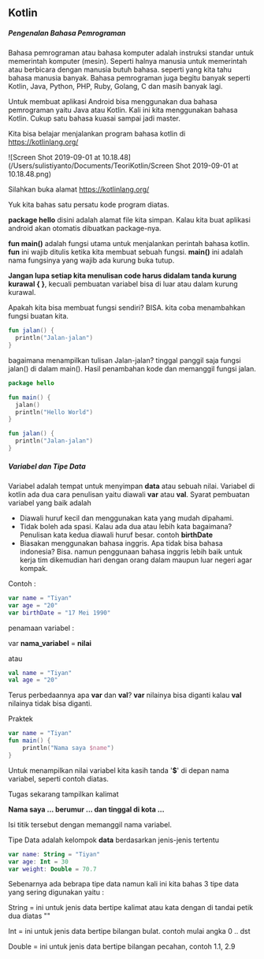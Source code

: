 ## Kotlin

##### Pengenalan Bahasa Pemrograman

Bahasa pemrograman atau bahasa komputer adalah  instruksi standar untuk memerintah komputer (mesin). Seperti halnya manusia untuk memerintah atau berbicara dengan manusia butuh bahasa. seperti yang kita tahu bahasa manusia banyak. Bahasa pemrograman juga begitu banyak seperti Kotlin, Java, Python, PHP, Ruby, Golang, C dan masih banyak lagi.

Untuk membuat aplikasi Android bisa menggunakan dua bahasa pemrograman yaitu Java atau Kotlin. Kali ini kita menggunakan bahasa Kotlin. Cukup satu bahasa kuasai sampai jadi master.

Kita bisa belajar menjalankan program bahasa kotlin di https://kotlinlang.org/

![Screen Shot 2019-09-01 at 10.18.48](/Users/sulistiyanto/Documents/TeoriKotlin/Screen Shot 2019-09-01 at 10.18.48.png)

Silahkan buka alamat  https://kotlinlang.org/

Yuk kita bahas satu persatu kode program diatas.

**package hello** disini adalah alamat file kita simpan. Kalau kita buat aplikasi android akan otomatis dibuatkan package-nya.

**fun main()** adalah fungsi utama untuk menjalankan perintah bahasa kotlin. **fun** ini wajib ditulis ketika kita membuat sebuah fungsi. **main()** ini adalah nama fungsinya yang wajib ada kurung buka tutup.

**Jangan lupa setiap kita menulisan code harus didalam tanda kurung kurawal { }**, kecuali pembuatan variabel bisa di luar atau dalam kurung kurawal.

Apakah kita bisa membuat fungsi sendiri? BISA. kita coba menambahkan fungsi buatan kita.

```kotlin
fun jalan() {
  println("Jalan-jalan")
}
```

bagaimana menampilkan tulisan Jalan-jalan? tinggal panggil saja fungsi jalan() di dalam main(). Hasil penambahan kode dan memanggil fungsi jalan.

```kotlin
package hello

fun main() {
  jalan()
  println("Hello World")
}

fun jalan() {
  println("Jalan-jalan")
}
```

##### Variabel dan Tipe Data

Variabel adalah tempat untuk menyimpan **data** atau sebuah nilai. Variabel di kotlin ada dua cara penulisan yaitu diawali **var** atau **val**. Syarat pembuatan variabel yang baik adalah

- Diawali huruf kecil dan menggunakan kata yang mudah dipahami.
- Tidak boleh ada spasi. Kalau ada dua atau lebih kata bagaimana? Penulisan kata kedua diawali huruf besar. contoh **birthDate**
- Biasakan menggunakan bahasa inggris. Apa tidak bisa bahasa indonesia? Bisa. namun penggunaan bahasa inggris lebih baik untuk kerja tim dikemudian hari dengan orang dalam maupun luar negeri agar kompak.

Contoh :

```kotlin
var name = "Tiyan"
var age = "20"
var birthDate = "17 Mei 1990"
```

penamaan variabel :

var **nama_variabel** = **nilai**

atau

```kotlin
val name = "Tiyan"
val age = "20"
```

Terus perbedaannya apa **var** dan **val**? **var** nilainya bisa diganti kalau **val** nilainya tidak bisa diganti. 

Praktek

```kotlin
var name = "Tiyan"
fun main() {
    println("Nama saya $name")
}
```

Untuk menampilkan nilai variabel kita kasih tanda '**$**' di depan nama variabel, seperti contoh diatas.

Tugas sekarang tampilkan kalimat 

**Nama saya ... berumur ... dan tinggal di kota ...** 

 Isi titik tersebut dengan memanggil nama variabel.

Tipe Data adalah kelompok **data** berdasarkan jenis-jenis tertentu

```kotlin
var name: String = "Tiyan"
var age: Int = 30
var weight: Double = 70.7
```

Sebenarnya ada bebrapa tipe data namun kali ini kita bahas 3 tipe data yang sering digunakan yaitu :

String = ini untuk jenis data bertipe kalimat atau kata dengan di tandai petik dua diatas ""

Int = ini untuk jenis data bertipe bilangan bulat. contoh mulai angka 0 .. dst

Double = ini untuk jenis data bertipe bilangan pecahan, contoh 1.1, 2.9 